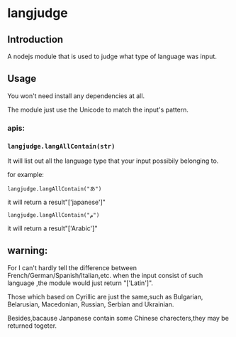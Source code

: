 # langjudge

## Introduction
A nodejs module that is used to judge what type of language was input.

## Usage
You won't need install any dependencies at all.

The module just use the Unicode to match the input's pattern.

### apis:
### `langjudge.langAllContain(str)`

It will list out all the language type that your input possibily belonging to.

for example:

`langjudge.langAllContain("あ")`

it will return a result"['japanese']"

`langjudge.langAllContain("م")`

it will return a result"['Arabic']"

## warning:

For I can't hardly tell the difference between French/German/Spanish/Italian,etc. when the input consist of such language ,the module would just return "['Latin']".

Those which based on Cyrillic are just the same,such as Bulgarian, Belarusian, Macedonian, Russian, Serbian and Ukrainian.

Besides,bacause Janpanese contain some Chinese charecters,they may be returned togeter. 
